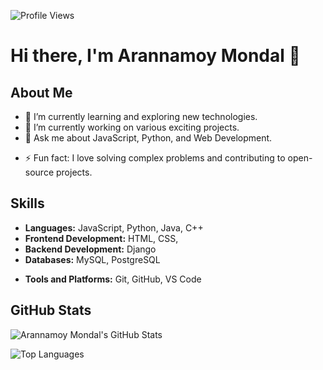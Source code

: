 ![Profile Views](https://komarev.com/ghpvc/?username=Arannamoy-Mondal&color=blue)

# Hi there, I'm Arannamoy Mondal 👋

## About Me

- 🌱 I’m currently learning and exploring new technologies.
- 🔭 I’m currently working on various exciting projects.
- 💬 Ask me about JavaScript, Python, and Web Development.
<!-- - 📫 How to reach me: [Email](mailto:your-email@example.com) -->
<!-- - 😄 Pronouns: They/Them -->
- ⚡ Fun fact: I love solving complex problems and contributing to open-source projects.

## Skills

- **Languages:** JavaScript, Python, Java, C++
- **Frontend Development:** HTML, CSS,
- **Backend Development:** Django
- **Databases:** MySQL, PostgreSQL
<!-- - **DevOps:** Docker, Kubernetes, CI/CD -->
- **Tools and Platforms:** Git, GitHub, VS Code

<!-- ## Projects -->
<!--  -->
<!-- Here are some of my notable projects: -->
<!--  -->
<!-- - [Project 1](https://github.com/Arannamoy-Mondal/project1): Description of project 1. -->
<!-- - [Project 2](https://github.com/Arannamoy-Mondal/project2): Description of project 2. -->
<!-- - [Project 3](https://github.com/Arannamoy-Mondal/project3): Description of project 3. -->

## GitHub Stats

![Arannamoy Mondal's GitHub Stats](https://github-readme-stats.vercel.app/api?username=Arannamoy-Mondal&show_icons=true&theme=radical)

![Top Languages](https://github-readme-stats.vercel.app/api/top-langs/?username=Arannamoy-Mondal&layout=compact&theme=radical)

<!-- ## Connect with Me -->

<!-- - [LinkedIn](https://www.linkedin.com/in/arannamoy-mondal/) -->
<!-- - [Twitter](https://twitter.com/arannamoy_mondal) -->
<!-- - [Personal Website](https://www.yourwebsite.com) -->
